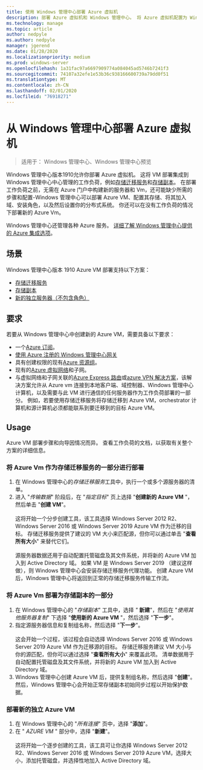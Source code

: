 ```yaml
---
title: 使用 Windows 管理中心部署 Azure 虚拟机
description: 部署 Azure 虚拟机和 Windows 管理中心。 将 Azure 虚拟机配置为 Windows 管理中心托管方案的一部分。
ms.technology: manage
ms.topic: article
author: nedpyle
ms.author: nedpyle
manager: jgerend
ms.date: 01/28/2020
ms.localizationpriority: medium
ms.prod: windows-server
ms.openlocfilehash: 1a31fac97a6697909774a084045ad5746b7241f3
ms.sourcegitcommit: 74107a32efe1e53b36c938166600739a79dd0f51
ms.translationtype: MT
ms.contentlocale: zh-CN
ms.lasthandoff: 02/01/2020
ms.locfileid: "76918271"
---
```

# <a name="deploy-azure-virtual-machines-from-within-windows-admin-center"></a>从 Windows 管理中心部署 Azure 虚拟机

>适用于： Windows 管理中心、Windows 管理中心预览

Windows 管理中心版本1910允许你部署 Azure 虚拟机。 这将 VM 部署集成到 Windows 管理中心中心管理的工作负荷，例如[存储迁移服务](../../../storage/storage-migration-service/overview.md)和[存储副本](../../../storage/storage-replica/storage-replica-overview.md)。 在部署工作负荷之前，无需在 Azure 门户中构建新的服务器和 Vm，还可能缺少所需的步骤和配置-Windows 管理中心可以部署 Azure VM、配置其存储、将其加入域、安装角色，以及然后设置你的分布式系统。 你还可以在没有工作负荷的情况下部署新的 Azure Vm。

Windows 管理中心还管理各种 Azure 服务。 [详细了解 Windows 管理中心提供的 Azure 集成选项](../plan/azure-integration-options.md)。

## <a name="scenarios"></a>场景

Windows 管理中心版本 1910 Azure VM 部署支持以下方案：

- [存储迁移服务](../../../storage/storage-migration-service/overview.md)
- [存储副本](../../../storage/storage-replica/storage-replica-overview.md)
- [新的独立服务器（不包含角色）](index.md#extend-on-premises-capacity-with-azure)

## <a name="requirements"></a>要求

若要从 Windows 管理中心中创建新的 Azure VM，需要具备以下要求：

- 一个[Azure 订阅](https://azure.microsoft.com)。
- [使用 Azure 注册的 Windows 管理中心网关](azure-integration.md)
- 具有创建权限的现有[Azure 资源组](https://docs.microsoft.com/azure/azure-resource-manager/management/overview)。
- 现有的[Azure 虚拟网络](https://docs.microsoft.com/azure/virtual-network/virtual-networks-overview)和子网。
- 与虚拟网络和子网关联的[Azure Express 路由](https://azure.microsoft.com/services/expressroute/)或[azure VPN 解决方案](https://azure.microsoft.com/services/vpn-gateway/)，该解决方案允许从 Azure vm 连接到本地客户端、域控制器、Windows 管理中心计算机，以及需要与此 VM 进行通信的任何服务器作为工作负荷部署的一部分。 例如，若要使用存储迁移服务将存储迁移到 Azure VM，orchestrator 计算机和源计算机必须都能联系到要迁移到的目标 Azure VM。

## <a name="usage"></a>Usage

Azure VM 部署步骤和向导因情况而异。 查看工作负荷的文档，以获取有关整个方案的详细信息。

### <a name="deploying-azure-vms-as-part-of-storage-migration-service"></a>将 Azure Vm 作为存储迁移服务的一部分进行部署

1. 在 Windows 管理中心的*存储迁移服务*工具中，执行一个或多个源服务器的清单。
2. 进入 "*传输数据*" 阶段后，在 "*指定目标*" 页上选择 "**创建新的 Azure VM** "，然后单击 "**创建 VM**"。<br><br>
这将开始一个分步创建工具，该工具选择 Windows Server 2012 R2、Windows Server 2016 或 Windows Server 2019 Azure VM 作为迁移的目标。 存储迁移服务提供了建议的 VM 大小来匹配源，但你可以通过单击 "**查看所有大小**" 来替代它们。
<br><br>源服务器数据还用于自动配置托管磁盘及其文件系统，并将新的 Azure VM 加入到 Active Directory 域。 如果 VM 是 Windows Server 2019 （建议这样做），则 Windows 管理中心会安装存储迁移服务代理功能。 创建 Azure VM 后，Windows 管理中心将返回到正常的存储迁移服务传输工作流。  

### <a name="deploying-azure-vms-as-part-of-storage-replica"></a>将 Azure Vm 部署为存储副本的一部分

1. 在 Windows 管理中心的 "*存储副本*" 工具中，选择 *"* **新建**"，然后在 "*使用其他服务器复制*" 下选择 "**使用新的 Azure VM** "，然后选择 "**下一步**"。
2. 指定源服务器信息和复制组名称，然后选择 "**下一步**"。<br><br>
这会开始一个过程，该过程会自动选择 Windows Server 2016 或 Windows Server 2019 Azure VM 作为迁移源的目标。 存储迁移服务建议 VM 大小与你的源匹配，但你可以通过选择 "**查看所有大小**" 来覆盖此项。 清单数据用于自动配置托管磁盘及其文件系统，并将新的 Azure VM 加入到 Active Directory 域。 
3. Windows 管理中心创建 Azure VM 后，提供复制组名称，然后选择 "**创建**"。 然后，Windows 管理中心会开始正常存储副本初始同步过程以开始保护数据。

### <a name="deploying-a-new-standalone-azure-vm"></a>部署新的独立 Azure VM

1. 在 Windows 管理中心的 "*所有连接*" 页中，选择 "**添加**"。
2. 在 " *AZURE VM* " 部分中，选择 "**新建**"。<br><br> 这将开始一个逐步创建的工具，该工具可让你选择 Windows Server 2012 R2、Windows Server 2016 或 Windows Server 2019 Azure VM，选择大小，添加托管磁盘，并选择性地加入 Active Directory 域。
